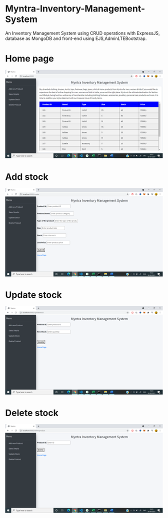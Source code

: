 # Myntra-Inventory-Management-System
   An Inventory Management System using CRUD operations with ExpressJS, database as MongoDB and front-end using EJS,AdminLTEBootstrap.

# Home page
<img src="screenshots/homepage.png">

# Add stock
<img src="screenshots/add.png">

# Update stock
<img src="screenshots/update.png">

# Delete stock
<img src="screenshots/delete.png">
